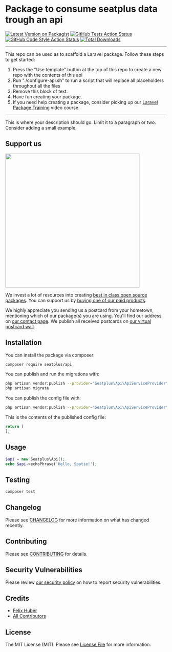 # Package to consume seatplus data trough an api

[![Latest Version on Packagist](https://img.shields.io/packagist/v/seatplus/api.svg?style=flat-square)](https://packagist.org/packages/seatplus/api)
[![GitHub Tests Action Status](https://img.shields.io/github/workflow/status/seatplus/api/run-tests?label=tests)](https://github.com/seatplus/api/actions?query=workflow%3Arun-tests+branch%3Amain)
[![GitHub Code Style Action Status](https://img.shields.io/github/workflow/status/seatplus/api/Check%20&%20fix%20styling?label=code%20style)](https://github.com/seatplus/api/actions?query=workflow%3A"Check+%26+fix+styling"+branch%3Amain)
[![Total Downloads](https://img.shields.io/packagist/dt/seatplus/api.svg?style=flat-square)](https://packagist.org/packages/seatplus/api)

---
This repo can be used as to scaffold a Laravel package. Follow these steps to get started:

1. Press the "Use template" button at the top of this repo to create a new repo with the contents of this api
2. Run "./configure-api.sh" to run a script that will replace all placeholders throughout all the files
3. Remove this block of text.
4. Have fun creating your package.
5. If you need help creating a package, consider picking up our <a href="https://laravelpackage.training">Laravel Package Training</a> video course.
---

This is where your description should go. Limit it to a paragraph or two. Consider adding a small example.

## Support us

[<img src="https://github-ads.s3.eu-central-1.amazonaws.com/api.jpg?t=1" width="419px" />](https://spatie.be/github-ad-click/api)

We invest a lot of resources into creating [best in class open source packages](https://spatie.be/open-source). You can support us by [buying one of our paid products](https://spatie.be/open-source/support-us).

We highly appreciate you sending us a postcard from your hometown, mentioning which of our package(s) you are using. You'll find our address on [our contact page](https://spatie.be/about-us). We publish all received postcards on [our virtual postcard wall](https://spatie.be/open-source/postcards).

## Installation

You can install the package via composer:

```bash
composer require seatplus/api
```

You can publish and run the migrations with:

```bash
php artisan vendor:publish --provider="Seatplus\Api\ApiServiceProvider" --tag="api-migrations"
php artisan migrate
```

You can publish the config file with:
```bash
php artisan vendor:publish --provider="Seatplus\Api\ApiServiceProvider" --tag="api-config"
```

This is the contents of the published config file:

```php
return [
];
```

## Usage

```php
$api = new Seatplus\Api();
echo $api->echoPhrase('Hello, Spatie!');
```

## Testing

```bash
composer test
```

## Changelog

Please see [CHANGELOG](CHANGELOG.md) for more information on what has changed recently.

## Contributing

Please see [CONTRIBUTING](.github/CONTRIBUTING.md) for details.

## Security Vulnerabilities

Please review [our security policy](../../security/policy) on how to report security vulnerabilities.

## Credits

- [Felix Huber](https://github.com/herpaderpaldent)
- [All Contributors](../../contributors)

## License

The MIT License (MIT). Please see [License File](LICENSE.md) for more information.
